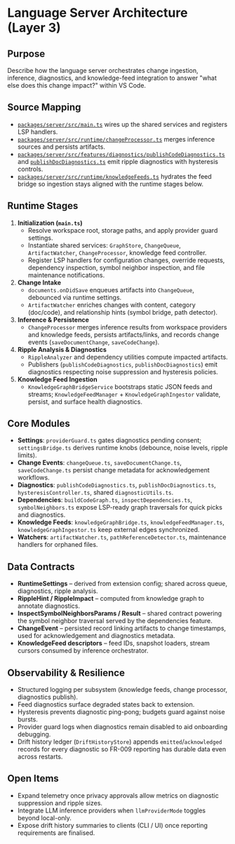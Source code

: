 # Language Server Architecture (Layer 3)

## Purpose
Describe how the language server orchestrates change ingestion, inference, diagnostics, and knowledge-feed integration to answer "what else does this change impact?" within VS Code.

## Source Mapping
- [`packages/server/src/main.ts`](../../packages/server/src/main.ts) wires up the shared services and registers LSP handlers.
- [`packages/server/src/runtime/changeProcessor.ts`](../../packages/server/src/runtime/changeProcessor.ts) merges inference sources and persists artifacts.
- [`packages/server/src/features/diagnostics/publishCodeDiagnostics.ts`](../../packages/server/src/features/diagnostics/publishCodeDiagnostics.ts) and [`publishDocDiagnostics.ts`](../../packages/server/src/features/diagnostics/publishDocDiagnostics.ts) emit ripple diagnostics with hysteresis controls.
- [`packages/server/src/runtime/knowledgeFeeds.ts`](../../packages/server/src/runtime/knowledgeFeeds.ts) hydrates the feed bridge so ingestion stays aligned with the runtime stages below.

## Runtime Stages
1. **Initialization (`main.ts`)**
   - Resolve workspace root, storage paths, and apply provider guard settings.
   - Instantiate shared services: `GraphStore`, `ChangeQueue`, `ArtifactWatcher`, `ChangeProcessor`, knowledge feed controller.
   - Register LSP handlers for configuration changes, override requests, dependency inspection, symbol neighbor inspection, and file maintenance notifications.
2. **Change Intake**
   - `documents.onDidSave` enqueues artifacts into `ChangeQueue`, debounced via runtime settings.
   - `ArtifactWatcher` enriches changes with content, category (doc/code), and relationship hints (symbol bridge, path detector).
3. **Inference & Persistence**
   - `ChangeProcessor` merges inference results from workspace providers and knowledge feeds, persists artifacts/links, and records change events (`saveDocumentChange`, `saveCodeChange`).
4. **Ripple Analysis & Diagnostics**
   - `RippleAnalyzer` and dependency utilities compute impacted artifacts.
   - Publishers (`publishCodeDiagnostics`, `publishDocDiagnostics`) emit diagnostics respecting noise suppression and hysteresis policies.
5. **Knowledge Feed Ingestion**
   - `KnowledgeGraphBridgeService` bootstraps static JSON feeds and streams; `KnowledgeFeedManager` + `KnowledgeGraphIngestor` validate, persist, and surface health diagnostics.

## Core Modules
- **Settings**: `providerGuard.ts` gates diagnostics pending consent; `settingsBridge.ts` derives runtime knobs (debounce, noise levels, ripple limits).
- **Change Events**: `changeQueue.ts`, `saveDocumentChange.ts`, `saveCodeChange.ts` persist change metadata for acknowledgement workflows.
- **Diagnostics**: `publishCodeDiagnostics.ts`, `publishDocDiagnostics.ts`, `hysteresisController.ts`, shared `diagnosticUtils.ts`.
- **Dependencies**: `buildCodeGraph.ts`, `inspectDependencies.ts`, `symbolNeighbors.ts` expose LSP-ready graph traversals for quick picks and diagnostics.
- **Knowledge Feeds**: `knowledgeGraphBridge.ts`, `knowledgeFeedManager.ts`, `knowledgeGraphIngestor.ts` keep external edges synchronized.
- **Watchers**: `artifactWatcher.ts`, `pathReferenceDetector.ts`, maintenance handlers for orphaned files.

## Data Contracts
- **RuntimeSettings** – derived from extension config; shared across queue, diagnostics, ripple analysis.
- **RippleHint / RippleImpact** – computed from knowledge graph to annotate diagnostics.
- **InspectSymbolNeighborsParams / Result** – shared contract powering the symbol neighbor traversal served by the dependencies feature.
- **ChangeEvent** – persisted record linking artifacts to change timestamps, used for acknowledgement and diagnostics metadata.
- **KnowledgeFeed descriptors** – feed IDs, snapshot loaders, stream cursors consumed by inference orchestrator.

## Observability & Resilience
- Structured logging per subsystem (knowledge feeds, change processor, diagnostics publish).
- Feed diagnostics surface degraded states back to extension.
- Hysteresis prevents diagnostic ping-pong; budgets guard against noise bursts.
- Provider guard logs when diagnostics remain disabled to aid onboarding debugging.
- Drift history ledger (`DriftHistoryStore`) appends `emitted`/`acknowledged` records for every diagnostic so FR-009 reporting has durable data even across restarts.

## Open Items
- Expand telemetry once privacy approvals allow metrics on diagnostic suppression and ripple sizes.
- Integrate LLM inference providers when `llmProviderMode` toggles beyond local-only.
- Expose drift history summaries to clients (CLI / UI) once reporting requirements are finalised.

